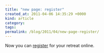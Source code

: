 ```yaml
---
title: "new page: register"
created_at: 2011-04-06 14:35:29 +0000
kind: article
category: 
tags: 
permalink: /blog/2011/04/new-page-register/
---
```


Now you can [register][1] for your retreat online.

   [1]: /prepare/
